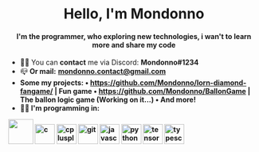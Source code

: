 <h1 align="center">Hello, I'm Mondonno</h1>
<h4 align="center">I'm the programmer, who exploring new technologies, i wan't to learn more and share my code</h3>
  
  - 🤷‍♂️ You can **contact** me via Discord: **Mondonno#1234**
  - 📪 **Or mail:** <a href="mailto:mondonno.contact@gmail.com"><b>mondonno.contact@gmail.com<b></a>
  - Some my projects: 
    • <a href="https://github.com/Mondonno/lorn-diamond-fangame/tree/update-mondonno">https://github.com/Mondonno/lorn-diamond-fangame/</a> | Fun game
    • https://github.com/Mondonno/BallonGame | The ballon logic game (Working on it...)
    • And more!
  - 👨‍💻 I'm programming in:
<p algin="left"><img width="50" height="50" src="https://cdn.worldvectorlogo.com/logos/c--4.svg">
  <img src="https://devicons.github.io/devicon/devicon.git/icons/c/c-original.svg" alt="c" width="40" height="40"/> <img src="https://devicons.github.io/devicon/devicon.git/icons/cplusplus/cplusplus-original.svg" alt="cplusplus" width="40" height="40"/> <img src="https://www.vectorlogo.zone/logos/git-scm/git-scm-icon.svg" alt="git" width="40" height="40"/> <img src="https://devicons.github.io/devicon/devicon.git/icons/javascript/javascript-original.svg" alt="javascript" width="40" height="40"/> <img src="https://devicons.github.io/devicon/devicon.git/icons/python/python-original.svg" alt="python" width="40" height="40"/> <img src="https://www.vectorlogo.zone/logos/tensorflow/tensorflow-icon.svg" alt="tensorflow" width="40" height="40"/> <img src="https://devicons.github.io/devicon/devicon.git/icons/typescript/typescript-original.svg" alt="typescript" width="40" height="40"/>
  </p>
  

